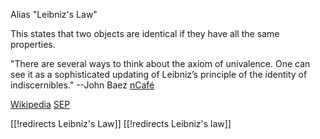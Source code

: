 Alias "Leibniz's Law"

This states that two objects are identical if they have all the same properties.

"There are several ways to think about the axiom of univalence. One can see it as a sophisticated updating of Leibniz’s principle of the identity of indiscernibles." --John Baez [nCafé](http://golem.ph.utexas.edu/category/2013/11/categories_for_the_working_phi.html)

[Wikipedia](http://en.wikipedia.org/wiki/Identity_of_indiscernibles)
[SEP](http://plato.stanford.edu/entries/identity-indiscernible/)

[[!redirects Leibniz's Law]]
[[!redirects Leibniz's law]]
